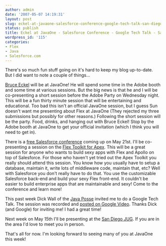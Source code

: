 ```yaml
---
author: admin
date: '2007-05-07 14:19:31'
layout: post
slug: eckel-at-javaone-salesforce-conference-google-tech-talk-san-diego-jug
status: publish
title: Eckel at JavaOne - Salesforce Conference - Google Tech Talk - San Diego JUG
wordpress_id: '115'
categories:
- Flex
- Java
- Salesforce.com
---
```


There's so much fun stuff going on it's hard to keep my blog up-to-date. But I
did want to note a couple of things...

[Bruce Eckel](http://www.artima.com/weblogs/viewpost.jsp?thread=193593) will
be at JavaOne! He will spend some time in the Adobe booth and some time at
various sessions. But the big news is that he and I will be co-presenting a
short session before the Adobe Party on Wednesday night. This will be a fun
thirty minute session that will be entertaining and educational. Too bad this
isn't an official JavaOne session, but I guess Sun doesn't want me presenting
about Flex at JavaOne (They rejected my three submissions but possibly for
other reasons.) Following the short session will be the party. Food, drinks,
and hanging out with Bruce Eckel! Stop by the Adobe booth at JavaOne to get
your official invitation (which I think you will need to get in).

There is a [free Salesforce
conference](http://www.salesforce.com/campaigns/developerconference/) coming
up on May 21st. I'll be co-presenting a session on the [Flex Toolkit for
Apex](http://wiki.apexdevnet.com/index.php/Flex_Toolkit). This will be a great
session for anyone who wants to build sexy apps with Flex and Apollo on top of
Salesforce. For those who haven't yet tried out the Apex Toolkit you really
should attend this session. You know how you usually have to setup a database,
maintain it, write lots of middleware code, maintain that, etc? Well with
Salesforce you don't really have to do that. You use the customizable
Salesforce back-end and build your sexy Flex front-end. It couldn't be easier
to build enterprise apps that are maintainable and sexy! Come to the
conference and learn more!

This past week Dick Wall of the [Java Posse](http://www.javaposse.com) invited
me to do a Google Tech Talk. The session was recorded and [posted on Google
Video](http://video.google.com/videoplay?docid=-1156113143758326102&hl=en).
Thanks Dick (and Google) for inviting me! I had a great time!

Next week on May 15th I'll be presenting at the [San Diego
JUG](http://www.sdjug.com/). If you are in the area I'd love to meet you in
person.

That's all for now. I'm looking forward to seeing many of you at JavaOne this
week!

